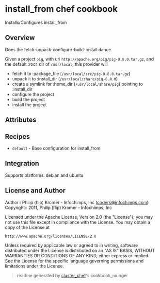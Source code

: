# install_from chef cookbook

Installs/Configures install_from

## Overview

Does the fetch-unpack-configure-build-install dance.

Given a project `pig`, with url `http://apache.org/pig/pig-0.8.0.tar.gz`, and
the default :root_dir of `/usr/local`, this provider will

* fetch  it to :package_file (`/usr/local/src/pig-0.8.0.tar.gz`)
* unpack it to :install_dir  (`/usr/local/share/pig-0.8.0`)
* create a symlink for :home_dir (`/usr/local/share/pig`) pointing to :install_dir
* configure the project
* build the project
* install the project

## Attributes


## Recipes 

* `default`                  - Base configuration for install_from


## Integration

Supports platforms: debian and ubuntu



## License and Author

Author::                Philip (flip) Kromer - Infochimps, Inc (<coders@infochimps.com>)
Copyright::             2011, Philip (flip) Kromer - Infochimps, Inc

Licensed under the Apache License, Version 2.0 (the "License");
you may not use this file except in compliance with the License.
You may obtain a copy of the License at

    http://www.apache.org/licenses/LICENSE-2.0

Unless required by applicable law or agreed to in writing, software
distributed under the License is distributed on an "AS IS" BASIS,
WITHOUT WARRANTIES OR CONDITIONS OF ANY KIND, either express or implied.
See the License for the specific language governing permissions and
limitations under the License.

> readme generated by [cluster_chef](http://github.com/infochimps/cluster_chef)'s cookbook_munger
